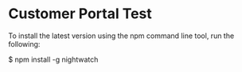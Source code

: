 # Customer Portal Test


To install the latest version using the npm command line tool, run the following:

$ npm install -g nightwatch

